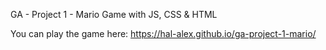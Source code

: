 GA - Project 1 - Mario Game with JS, CSS &amp; HTML

You can play the game here: https://hal-alex.github.io/ga-project-1-mario/
